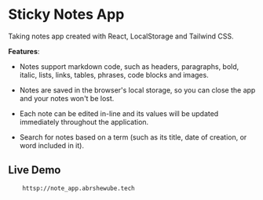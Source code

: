 # Sticky Notes App
Taking notes app created with React, LocalStorage and Tailwind CSS. 



**Features**: 
- Notes support markdown code, such as headers, paragraphs, bold, italic, lists, links, tables, phrases, code blocks and images.

- Notes are saved in the browser's local storage, so you can close the app and your notes won't be lost.

- Each note can be edited in-line and its values will be updated immediately throughout the application.

- Search for notes based on a term (such as its title, date of creation, or word included in it).



## Live Demo
	 	httsp://note_app.abrshewube.tech